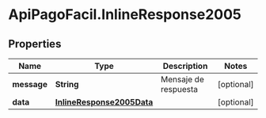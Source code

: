# ApiPagoFacil.InlineResponse2005

## Properties

Name | Type | Description | Notes
------------ | ------------- | ------------- | -------------
**message** | **String** | Mensaje de respuesta | [optional] 
**data** | [**InlineResponse2005Data**](InlineResponse2005Data.md) |  | [optional] 


